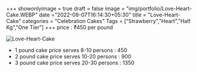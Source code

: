 +++
showonlyimage = true
draft = false
image = "img/portfolio/Love-Heart-Cake.WEBP"
date ="2022-08-07T16:14:30+05:30"
title = "Love-Heart-Cake"
categories = "Celebration Cakes"
Tags = ["Strawberry","Heart","Half Kg","One Tier"]
+++
price : ₹450 per pound
<!--more-->
![Love-Heart-Cake](/img/portfolio/Love-Heart-Cake.WEBP)
* 1 pound cake price serves 8-10 persons : 450
* 2 pound cake price serves 10-20 persons : 900
* 3 pound cake price serves 20-30 persons : 1350
